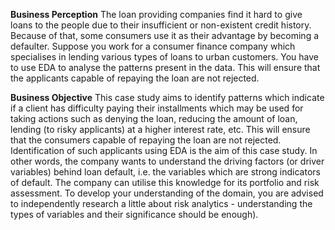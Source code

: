 **Business Perception**
The loan providing companies find it hard to give loans to the people due to their insufficient or non-existent credit history. Because of that, some consumers use it as their advantage by becoming a defaulter. Suppose you work for a consumer finance company which specialises in lending various types of loans to urban customers. You have to use EDA to analyse the patterns present in the data. This will ensure that the applicants capable of repaying the loan are not rejected.

**Business Objective**
This case study aims to identify patterns which indicate if a client has difficulty paying their installments which may be used for taking actions such as denying the loan, reducing the amount of loan, lending (to risky applicants) at a higher interest rate, etc. This will ensure that the consumers capable of repaying the loan are not rejected. Identification of such applicants using EDA is the aim of this case study.
In other words, the company wants to understand the driving factors (or driver variables) behind loan default, i.e. the variables which are strong indicators of default.  The company can utilise this knowledge for its portfolio and risk assessment.
To develop your understanding of the domain, you are advised to independently research a little about risk analytics - understanding the types of variables and their significance should be enough).
